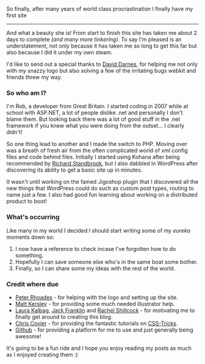 So finally, after many years of world class procrastination I finally have my first site

---

And what a beauty she is! From start to finish this site has taken me about 2 days to complete _(and many more tinkering)_. To say I'm pleased is an understatement, not only because it has taken me so long to get this far but also because I did it under my own steam.

I'd like to send out a special thanks to [David Darnes], for helping me not only with my snazzy logo but also solving a few of the irritating bugs webkit and friends threw my way.

### So who am I?

I'm Rob, a developer from Great Britain. I started coding in 2007 while at school with ASP.NET, a lot of people dislike .net and personally I don't blame them. But looking back there was a lot of good stuff in the .net framework if you knew what you were doing from the outset... I clearly didn't!

So one thing lead to another and I made the switch to PHP. Moving over was a breath of fresh air from the often complicated world of xml config files and code behind files. Initially I started using Kohana after being recommended by [Richard Standbrook], but I also dabbled in WordPress after discovering its ability to get a basic site up in minutes.

It wasn't until working on the famed Jigoshop plugin that I discovered all the new things that WordPress could do such as custom post types, routing to name just a few. I also had good fun learning about working on a distributed product to boot!

### What's occurring

Like many in my world I decided I should start writing some of my _eureka_ moments down so:

1. I now have a reference to check incase I've forgotten how to do something.
2. Hopefully I can save someone else who's in the same boat some bother.
3. Finally, so I can share some my ideas with the rest of the world.

### Credit where due

-   [Peter Rhoades] - for helping with the logo and setting up the site.
-   [Matt Kersley] - for providing some much needed illustrator help.
-   [Laura Kalbag], [Jack Franklin] and [Rachel Shillcock] - for motivating me to finally get around to creating this blog.
-   [Chris Coyier] - for providing the fantastic tutorials on [CSS-Tricks].
-   [Github] - for providing a platform for me to use and just generally being awesome!

It's going to be a fun ride and I hope you enjoy reading my posts as much as I enjoyed creating them :)

[David Darnes]: https://twitter.com/daviddarnes
[Richard Standbrook]: https://twitter.com/richstandbrook
[Peter Rhoades]: https://twitter.com/createdbypete
[Matt Kersley]: https://twitter.com/kersley
[Laura Kalbag]: https://twitter.com/laurakalbag
[Jack Franklin]: https://twitter.com/Jack_Franklin
[Rachel Shillcock]: https://twitter.com/missrachilli
[Chris Coyier]: https://twitter.com/chriscoyier
[Github]: https://github.com
[CSS-Tricks]: https://css-tricks.com
